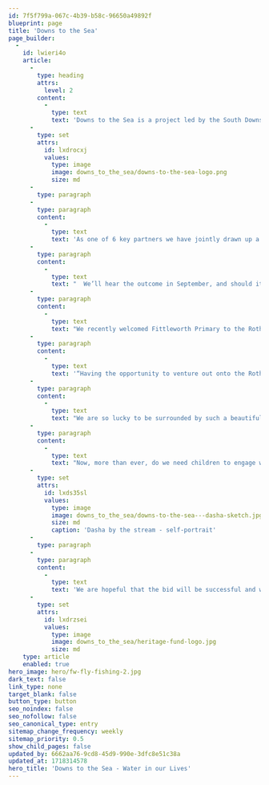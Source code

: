 ```yaml
---
id: 7f5f799a-067c-4b39-b58c-96650a49892f
blueprint: page
title: 'Downs to the Sea'
page_builder:
  -
    id: lwieri4o
    article:
      -
        type: heading
        attrs:
          level: 2
        content:
          -
            type: text
            text: 'Downs to the Sea is a project led by the South Downs National Park Authority and South Downs Trust to bring together environmental organisations, farmers and communities to create and restore priority wetland habitats in the National Park and beyond. '
      -
        type: set
        attrs:
          id: lxdrocxj
          values:
            type: image
            image: downs_to_the_sea/downs-to-the-sea-logo.png
            size: md
      -
        type: paragraph
      -
        type: paragraph
        content:
          -
            type: text
            text: 'As one of 6 key partners we have jointly drawn up a bid to the National Lottery Heritage Fund. Big thanks to SDNPA and SDT for organising the partnership and putting in a huge amount of work to pull the bid together!'
      -
        type: paragraph
        content:
          -
            type: text
            text: "  We’ll hear the outcome in September, and should it be successful we will be employing an officer to work with Parish Councils on river focused projects, as well as an Education Officer who will be able to run sessions with schools to help connect children with the watery habitats on their doorstep.\_\_\_\_"
      -
        type: paragraph
        content:
          -
            type: text
            text: "We recently welcomed Fittleworth Primary to the Rother as part of our development work. James Russell, teacher at Fittleworth school, explained how valuable this type of outdoor learning is:\_"
      -
        type: paragraph
        content:
          -
            type: text
            text: '“Having the opportunity to venture out onto the Rother, walk the banks and investigate our local wildlife is tied inexorably to our schools values and the National Curriculum.'
      -
        type: paragraph
        content:
          -
            type: text
            text: "We are so lucky to be surrounded by such a beautiful landscape and ensuring that this is appreciated, maintained and preserved by future generations is a task of critical importance. The children were able to think about the role of water in the landscape and the role that it plays in their lives.\_"
      -
        type: paragraph
        content:
          -
            type: text
            text: "Now, more than ever, do we need children to engage with environmental issues and I would welcome the chance to take more children to experience this in the future. The staff that led the day were extremely knowledgeable and captured the children's attention, along with patiently answering any questions that they had. Thank you for arranging such an educational experience!”"
      -
        type: set
        attrs:
          id: lxds35sl
          values:
            type: image
            image: downs_to_the_sea/downs-to-the-sea---dasha-sketch.jpg
            size: md
            caption: 'Dasha by the stream - self-portrait'
      -
        type: paragraph
      -
        type: paragraph
        content:
          -
            type: text
            text: 'We are hopeful that the bid will be successful and we can do many more educational visits in future. '
      -
        type: set
        attrs:
          id: lxdrzsei
          values:
            type: image
            image: downs_to_the_sea/heritage-fund-logo.jpg
            size: md
    type: article
    enabled: true
hero_image: hero/fw-fly-fishing-2.jpg
dark_text: false
link_type: none
target_blank: false
button_type: button
seo_noindex: false
seo_nofollow: false
seo_canonical_type: entry
sitemap_change_frequency: weekly
sitemap_priority: 0.5
show_child_pages: false
updated_by: 6662aa76-9cd8-45d9-990e-3dfc8e51c38a
updated_at: 1718314578
hero_title: 'Downs to the Sea - Water in our Lives'
---
```

